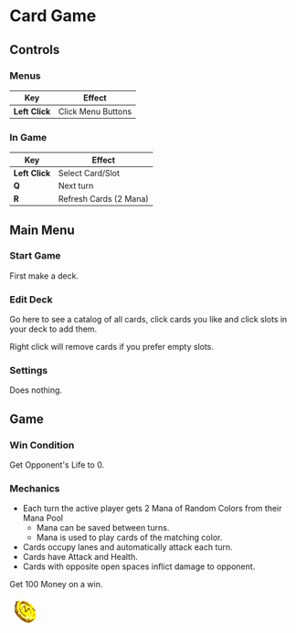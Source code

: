# Card Game
## Controls

### Menus
| Key | Effect |
| --- | ------ |
| **Left Click** |  Click Menu Buttons |

### In Game
| Key | Effect |
| --- | ------ |
| **Left Click** |  Select Card/Slot |
| **Q** |  Next turn |
| **R** | Refresh Cards (2 Mana) |

## Main Menu 

### Start Game
First make a deck.

### Edit Deck
Go here to see a catalog of all cards, click cards you like and click slots in your deck to add them.

Right click will remove cards if you prefer empty slots.

### Settings
Does nothing.

## Game
### Win Condition
Get Opponent's Life to 0.

### Mechanics
* Each turn the active player gets 2 Mana of Random Colors from their Mana Pool
  * Mana can be saved between turns.
  * Mana is used to play cards of the matching color.
* Cards occupy lanes and automatically attack each turn.
* Cards have Attack and Health.
* Cards with opposite open spaces inflict damage to opponent.


Get 100 Money on a win.

![gold](https://raw.githubusercontent.com/Thb7554/CardGame/refs/heads/master/data/images/gold.png)
